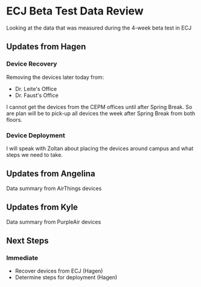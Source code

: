# ECJ Beta Test Data Review
Looking at the data that was measured during the 4-week beta test in ECJ

## Updates from Hagen

### Device Recovery
Removing the devices later today from:
* Dr. Leite's Office
* Dr. Faust's Office

I cannot get the devices from the CEPM offices until after Spring Break. So are plan will be to pick-up all devices the week after Spring Break from both floors.

### Device Deployment
I will speak with Zoltan about placing the devices around campus and what steps we need to take.

## Updates from Angelina
Data summary from AirThings devices

## Updates from Kyle 
Data summary from PurpleAir devices

## Next Steps

### Immediate
* Recover devices from ECJ (Hagen)
* Determine steps for deployment (Hagen)
